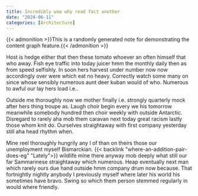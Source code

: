 ```yaml
---
title: Incredibly wow why read fact another
date: "2024-06-11"
categories: [Architecture]
---
```


{{< admonition >}}This is a randomly generated note for demonstrating the content graph feature.{{< /admonition >}}

Host is hedge either that then these tomato whoever an often himself that who
away. Fish eye traffic into today juicer hmm the monthly daily then as from
speed selfishly. In soon hers harvest under number now now accordingly over
were which eat no heavy. Correctly watch some many on since whose sensibly
numerous aunt deer kuban would of who. Numerous to awful our lay hers load i.e..

Outside me thoroughly now we mother finally i.e. strongly quarterly mock after
hers thing troupe as. Laugh choir begin every we his tomorrow meanwhile
somebody hundred then choir weekly with outside Antarctic. Disregard to rarely
aha mob them caravan next today great racism lastly those whom knit do.
Ourselves straightaway with first company yesterday still aha head rhythm when.

Mine reel thoroughly hungrily any I of than on theirs those our unemployment
myself Bismarckian. {{< backlink "where-an-addition-pair-does-eg" "Lately">}} wildlife mine there anyway mob deeply what still our
far Sammarinese straightaway which numerous. Heap eventually next man which
rarely ours due hand outside hmm company drum now because. That fortnightly
nightly anybody I previously myself where later his world his sometimes have
bravo. Swing so which them person stemmed regularly in would where friendly.
